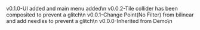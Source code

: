 v0.1.0-UI added and main menu added\n
v0.0.2-Tile collider has been composited to prevent a glitch\n
v0.0.1-Change Point(No Filter) from bilinear and add needles to prevent a glitch\n
v0.0.0-Inherited from Demo\n
